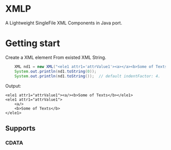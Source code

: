 # XMLP
A Lightweight SingleFile XML Components in Java port.

# Getting start

Create a XML element From existed XML String.
```java
    XML nd1 = new XML("<ele1 attr1='attrValue1'><a></a><b>Some of Texts</b></ele1>");
    System.out.println(nd1.toString(0));
    System.out.println(nd1.toString());  // default indentFactor: 4.
```
Output:
```
<ele1 attr1="attrValue1"><a/><b>Some of Texts</b></ele1>
<ele1 attr1="attrValue1">
    <a/>
    <b>Some of Texts</b>
</ele1>
```

## Supports

### CDATA

### <!--- Comments -->

### <? Processing Instructions ?>
